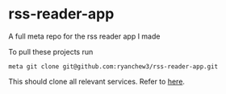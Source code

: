 # rss-reader-app
A full meta repo for the rss reader app I made

To pull these projects run 
```
meta git clone git@github.com:ryanchew3/rss-reader-app.git
```
This should clone all relevant services. Refer to [here](https://www.npmjs.com/package/meta).
